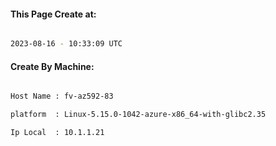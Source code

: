 
   
#### This Page Create at:

```bash

2023-08-16 - 10:33:09 UTC

```

#### Create By Machine:

```bash

Host Name : fv-az592-83

platform  : Linux-5.15.0-1042-azure-x86_64-with-glibc2.35

Ip Local  : 10.1.1.21

```

